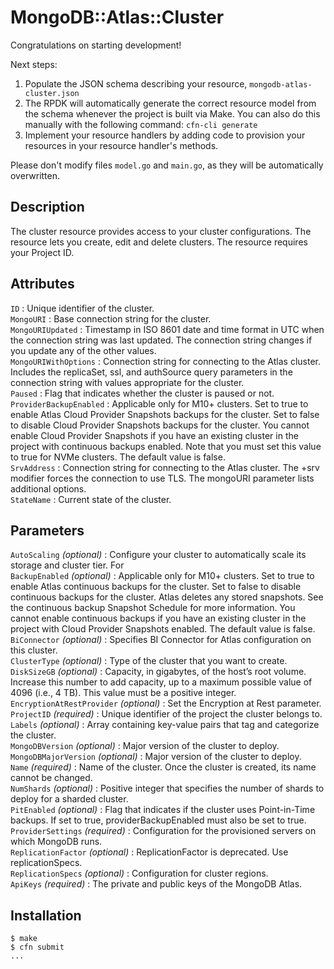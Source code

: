 # MongoDB::Atlas::Cluster

Congratulations on starting development!

Next steps:

1. Populate the JSON schema describing your resource, `mongodb-atlas-cluster.json`
2. The RPDK will automatically generate the correct resource model from the
   schema whenever the project is built via Make.
   You can also do this manually with the following command: `cfn-cli generate`
3. Implement your resource handlers by adding code to provision your resources in your resource handler's methods.

Please don't modify files `model.go` and `main.go`, as they will be automatically overwritten.

## Description
The cluster resource provides access to your cluster configurations. The resource lets you create, edit and delete clusters. The resource requires your Project ID.

## Attributes
`ID` : Unique identifier of the cluster.<br>
`MongoURI` : Base connection string for the cluster.<br>
`MongoURIUpdated` : Timestamp in ISO 8601 date and time format in UTC when the connection string was last updated. The connection string changes if you update any of the other values.<br>
`MongoURIWithOptions` : Connection string for connecting to the Atlas cluster. Includes the replicaSet, ssl, and authSource query parameters in the connection string with values appropriate for the cluster.<br>
`Paused` : Flag that indicates whether the cluster is paused or not.<br>
`ProviderBackupEnabled` : Applicable only for M10+ clusters. Set to true to enable Atlas Cloud Provider Snapshots backups for the cluster. Set to false to disable Cloud Provider Snapshots backups for the cluster. You cannot enable Cloud Provider Snapshots if you have an existing cluster in the project with continuous backups enabled. Note that you must set this value to true for NVMe clusters. The default value is false.<br>
`SrvAddress` : Connection string for connecting to the Atlas cluster. The +srv modifier forces the connection to use TLS. The mongoURI parameter lists additional options.<br>
`StateName` : Current state of the cluster.<br>

## Parameters
`AutoScaling` *(optional)* : Configure your cluster to automatically scale its storage and cluster tier. For<br>
`BackupEnabled` *(optional)* : Applicable only for M10+ clusters. Set to true to enable Atlas continuous backups for the cluster. Set to false to disable continuous backups for the cluster. Atlas deletes any stored snapshots. See the continuous backup Snapshot Schedule for more information. You cannot enable continuous backups if you have an existing cluster in the project with Cloud Provider Snapshots enabled. The default value is false.<br>
`BiConnector` *(optional)* : Specifies BI Connector for Atlas configuration on this cluster.<br>
`ClusterType` *(optional)* : Type of the cluster that you want to create.<br>
`DiskSizeGB` *(optional)* : Capacity, in gigabytes, of the host’s root volume. Increase this number to add capacity, up to a maximum possible value of 4096 (i.e., 4 TB). This value must be a positive integer.<br>
`EncryptionAtRestProvider` *(optional)* : Set the Encryption at Rest parameter.<br>
`ProjectID` *(required)* : Unique identifier of the project the cluster belongs to.<br>
`Labels` *(optional)* : Array containing key-value pairs that tag and categorize the cluster.<br>
`MongoDBVersion` *(optional)* : Major version of the cluster to deploy.<br>
`MongoDBMajorVersion` *(optional)* : Major version of the cluster to deploy.<br>
`Name` *(required)* : Name of the cluster. Once the cluster is created, its name cannot be changed.<br>
`NumShards` *(optional)* : Positive integer that specifies the number of shards to deploy for a sharded cluster.<br>
`PitEnabled` *(optional)* : Flag that indicates if the cluster uses Point-in-Time backups. If set to true, providerBackupEnabled must also be set to true.<br>
`ProviderSettings` *(required)* : Configuration for the provisioned servers on which MongoDB runs.<br>
`ReplicationFactor` *(optional)* : ReplicationFactor is deprecated. Use replicationSpecs.<br>
`ReplicationSpecs` *(optional)* : Configuration for cluster regions.<br>
`ApiKeys` *(required)* : The private and public keys of the MongoDB Atlas.<br>

## Installation
    $ make
    $ cfn submit
    ...